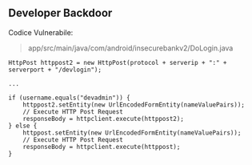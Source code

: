 ## Developer Backdoor

Codice Vulnerabile:

> app/src/main/java/com/android/insecurebankv2/DoLogin.java

```
HttpPost httppost2 = new HttpPost(protocol + serverip + ":" + serverport + "/devlogin");

...

if (username.equals("devadmin")) {
	httppost2.setEntity(new UrlEncodedFormEntity(nameValuePairs));
	// Execute HTTP Post Request
	responseBody = httpclient.execute(httppost2);
} else {
	httppost.setEntity(new UrlEncodedFormEntity(nameValuePairs));
	// Execute HTTP Post Request
	responseBody = httpclient.execute(httppost);
}
```
